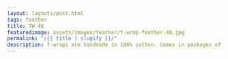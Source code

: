 ```yaml
---
layout: layouts/post.html
tags: feather
title: TW 48
featuredimage: assets/images/feather/t-wrap-feather-48.jpg
permalink: "/{{ title | slugify }}/"
description: T-wraps are handmade in 100% cotton. Comes in packages of 10 pieces of the same design. Probably the worlds best commercial for any Fun Park.
---
```

